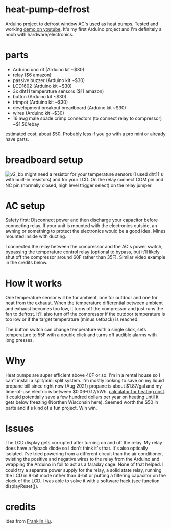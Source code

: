 # heat-pump-defrost
Arduino project to defrost window AC's used as heat pumps.
Tested and working [demo on youtube](https://www.youtube.com/watch?v=FBvkNjNMhIM).
It's my first Arduino project and I'm definitely a noob with hardware/electronics.

# parts
* Arduino uno r3 (Arduino kit ~$30)
* relay ($6 amazon)
* passive buzzer (Arduino kit ~$30)
* LCD1602 (Arduino kit ~$30)
* 3x dht11 temperature sensors ($11 amazon)
* button (Arduino kit ~$30)
* trimpot (Arduino kit ~$30)
* development breakout breadboard (Arduino kit ~$30)
* wires (Arduino kit ~$30)
* 16 awg male spade crimp connectors (to connect relay to compressor) ~$1.50/ebay

estimated cost, about $50. Probably less if you go with a pro mini or already have parts.

# breadboard setup
![v2_bb](https://user-images.githubusercontent.com/620331/129489193-ff17e5d4-de0d-43f2-bca9-d625eb382157.png)
might need a resistor for your temperature sensors (I used dht11's with built-in resistors) and for your LCD. On the relay connect COM pin and NC pin (normally closed, high level trigger select) on the relay jumper.

# AC setup
Safety first: Disconnect power and then discharge your capacitor before connecting relay. If your unit is mounted with the electronics outside, an awning or something to protect the electronics would be a good idea. Mines mounted inside with ducting.

I connected the relay between the compressor and the AC's power switch, bypassing the temperature control relay (optional to bypass, but it'll likely shut off the compressor around 60F rather than 35F). Similar video example in the credits below.

# How it works
One temperature sensor will be for ambient, one for outdoor and one for heat from the exhaust. When the temperature differential between ambient and exhaust becomes too low, it turns off the compressor and just runs the fan to defrost. It'll also turn off the compressor if the outdoor temperature is too low or if the target temperature (minus setback) is reached.

The button switch can change temperature with a single click, sets temperature to 55F with a double click and turns off audible alarms with long presses.

# Why
Heat pumps are super efficient above 40F or so. I'm in a rental house so I can't install a split/mini split system. I'm mostly looking to save on my liquid propane bill since right now (Aug 2021) propane is about $1.87/gal and my time-of-use electric is between $0.06-0.12/kWh. [calculator for heating cost](https://www.efficiencymaine.com/at-home/heating-cost-comparison/). It could potentially save a few hundred dollars per year on heating until it gets below freezing (Northen Wisconsin here). Seemed worth the $50 in parts and it's kind of a fun project. Win win.

# Issues
The LCD display gets corrupted after turning on and off the relay. My relay does have a flyback diode so I don't think it's that. It's also optically isolated. I've tried powering from a different circuit than the air conditioner, twisting the positive and negative wires to the relay from the Arduino and wrapping the Arduino in foil to act as a faraday cage. None of that helped. I could try a separate power supply for the relay, a solid state relay, running the LCD in 8-bit mode rather than 4-bit or putting a filtering capacitor on the clock of the LCD. I was able to solve it with a software hack (see function displayReset()).

# credits
Idea from [Franklin Hu](https://www.youtube.com/watch?v=wpsMVukBvG0&t=152s).
